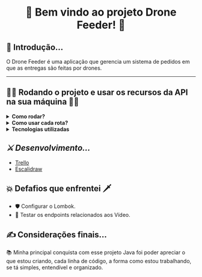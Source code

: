 <h1 align="center">🚀 Bem vindo ao projeto Drone Feeder! 🚀</h1>

<h2>🥱 Introdução...</h2>

<p>O Drone Feeder é uma aplicação que gerencia um sistema de pedidos em que as entregas são feitas por drones.</p>

---

<h2>👨‍💻 Rodando o projeto e usar os recursos da API na sua máquina 👨‍💻</h2>

<details>
  
<summary><strong>Como rodar?</strong></summary>
  
1. Clone o repositório com o comando:
  - `git clone git@github.com:abnerferreiradesousa/drone-feeder.git`;
    - Entre na pasta do repositório:
      - `cd drone-feeder`
2. Inicie a aplicação com o comando:
 - `docker-compose up -d --build`
   - *Obs: Este comando será responsável por criar dois cointainers docker: um para iniciar banco de dados e populá-lo, e outro para subir a API e disponilizar uma URL para acesso da aplicação.*
  
</details>

<details>
  
<summary><strong>Como usar cada rota?</strong></summary>  
</br>
 
[Rotas Documentadas](https://github.com/caioBatistaDosSantos/Project-Tryitter/blob/main/BlogsAPI.md)
      
</details>

<details>
  <summary><strong>Tecnologias utilizadas</strong></summary>

<ul>
  <li>👉 Java</li>
  <li>👉 Spring Boot</li>
  <li>👉 Banco de Dados MySQL</li>
  <li>👉 Docker</li>
  <li>👉 Lombok</li>
  <li>👉 JUnit</li>
  <li>👉 TestContainers</li>
</ul>

</details>

<h2><i> ⚔️ Desenvolvimento...</i></h2>

- [Trello](https://trello.com/c/9tutsbgi/11-link-do-escalidraw-https-excalidrawcom-json6iooox5zdvz4of7xxzyny7vcx0bqpjbjhsoorrjftta)
- [Escalidraw](https://excalidraw.com/#json=6IooOx5zDVZ4OF7XXzyny,7vCx0bQpJBJHSoOrRJfTtA)

<h2>💥 Defafios que enfrentei 🗡️</h2> 

* 🛡️ Configurar o Lombok.
* 🥊 Testar os endpoints relacionados aos Vídeo.

<h2>✍️ Considerações finais...</h2>

<p>📚 Minha principal conquista com esse projeto Java foi poder apreciar o que estou criando, cada linha de código, a forma como estou trabalhando, se tá simples, entendível e organizado.</p>

